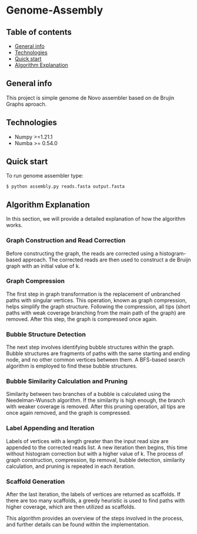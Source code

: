 # Genome-Assembly

## Table of contents
* [General info](#general-info)
* [Technologies](#technologies)
* [Quick start](#Quick-start)
* [Algorithm Explanation](#Algorithm-Explanation)

## General info
This project is simple genome de Novo assembler based on de Brujin Graphs aproach.
	
## Technologies
* Numpy >=1.21.1
* Numba >= 0.54.0
	
## Quick start
To run genome assembler type:

```
$ python assembly.py reads.fasta output.fasta
```
## Algorithm Explanation
In this section, we will provide a detailed explanation of how the algorithm works.

### Graph Construction and Read Correction
Before constructing the graph, the reads are corrected using a histogram-based approach. The corrected reads are then used to construct a de Bruijn graph with an initial value of k.

### Graph Compression
The first step in graph transformation is the replacement of unbranched paths with singular vertices. This operation, known as graph compression, helps simplify the graph structure. Following the compression, all tips (short paths with weak coverage branching from the main path of the graph) are removed. After this step, the graph is compressed once again.

### Bubble Structure Detection
The next step involves identifying bubble structures within the graph. Bubble structures are fragments of paths with the same starting and ending node, and no other common vertices between them. A BFS-based search algorithm is employed to find these bubble structures.

### Bubble Similarity Calculation and Pruning
Similarity between two branches of a bubble is calculated using the Needelman-Wunsch algorithm. If the similarity is high enough, the branch with weaker coverage is removed. After this pruning operation, all tips are once again removed, and the graph is compressed.

### Label Appending and Iteration
Labels of vertices with a length greater than the input read size are appended to the corrected reads list. A new iteration then begins, this time without histogram correction but with a higher value of k. The process of graph construction, compression, tip removal, bubble detection, similarity calculation, and pruning is repeated in each iteration.

### Scaffold Generation
After the last iteration, the labels of vertices are returned as scaffolds. If there are too many scaffolds, a greedy heuristic is used to find paths with higher coverage, which are then utilized as scaffolds.

This algorithm provides an overview of the steps involved in the process, and further details can be found within the implementation.
